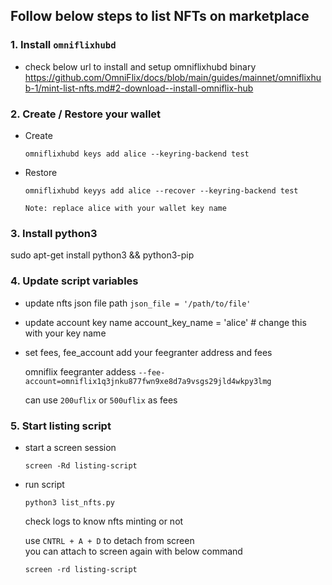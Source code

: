 ## Follow below steps to list NFTs on marketplace

### 1. Install `omniflixhubd` 
- check below url to install and setup omniflixhubd binary
    https://github.com/OmniFlix/docs/blob/main/guides/mainnet/omniflixhub-1/mint-list-nfts.md#2-download--install-omniflix-hub

### 2. Create / Restore your wallet 

- Create

     `omniflixhubd keys add alice --keyring-backend test`

- Restore

     `omniflixhubd keyys add alice --recover --keyring-backend test`
     
   `Note: replace alice with your wallet key name`

### 3. Install python3

   sudo apt-get install python3 && python3-pip

### 4. Update script variables 
      
- update nfts json file path
     `json_file = '/path/to/file'`

- update account key name
      account_key_name = 'alice' # change this with your key name

- set fees, fee_account 
      add your feegranter address and fees
      
     omniflix feegranter addess 
     `--fee-account=omniflix1q3jnku877fwn9xe8d7a9vsgs29jld4wkpy3lmg`
     
     can use `200uflix` or `500uflix` as fees

### 5. Start listing script
- start a screen session
     
    `screen -Rd listing-script`

- run script
      
    `python3 list_nfts.py`
      
    check logs to know nfts minting or not
 
    use `CNTRL + A + D` to detach from screen  
    you can attach to screen again with below command
     
     `screen -rd listing-script`



